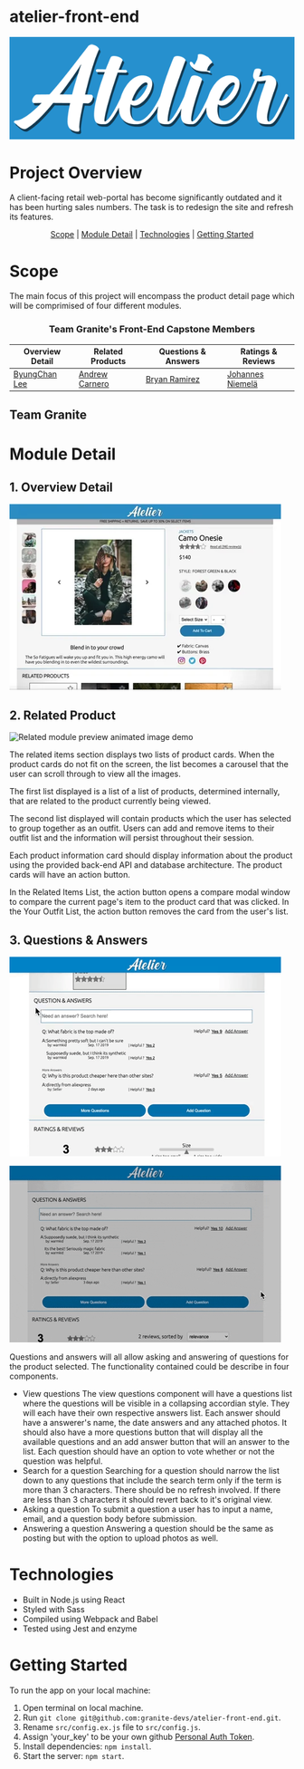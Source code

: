 # atelier-front-end

![Atelier-Logo](./admin/logos/logo-color-bg.png)

# Project Overview
A client-facing retail web-portal has become significantly outdated and it has been hurting sales numbers. The task is to redesign the site and refresh its features.

<div align="center">

[Scope](#scope) |
[Module Detail](#module-detail) |
[Technologies](#technologies) |
[Getting Started](#getting-started)

</div>

# Scope
The main focus of this project will encompass the product detail page which will be comprimised of four different modules.

<div align="center">

### **Team Granite's Front-End Capstone Members**

|Overview Detail | Related Products | Questions & Answers | Ratings & Reviews |
| ------------- | ---------------- | ------------------- | --------- |
|[ByungChan Lee][bl] | [Andrew Carnero][ac] | [Bryan Ramirez][br] | [Johannes Niemelä][jn] |

[bl]:https://github.com/lbc1013
[ac]:https://github.com/anerolabs
[br]:https://github.com/brynrmrzz
[jn]:https://github.com/Heine574

</div>

## Team Granite



# Module Detail

## 1. Overview Detail

![Overview module animated image demo](./admin/overview-demo.webp)

## 2. Related Product

![Related module preview animated image demo](./admin/related-demo.gif)

The related items section displays two lists of product cards. When the product cards do not fit on the screen, the list becomes a carousel that the user can scroll through to view all the images.

The first list displayed is a list of a list of products, determined internally, that are related to the product currently being viewed.

The second list displayed will contain products which the user has selected to group together as an outfit. Users can add and remove items to their outfit list and the information will persist throughout their session.

Each product information card should display information about the product using the provided back-end API and database architecture. The product cards will have an action button.

In the Related Items List, the action button opens a compare modal window to compare the current page's item to the product card that was clicked. In the Your Outfit List, the action button removes the card from the user's list.

## 3. Questions &amp; Answers

![Questions module preview animated image demo](./admin/questions-demo-1.gif)

![Questions module preview animated image demo 2](./admin/questions-demo-2.gif)

Questions and answers will all allow asking and answering of questions for the product selected.  The functionality contained could be describe in four components.
- View questions
The view questions component will have a questions list where the questions will be visible in a collapsing accordian style. They will each have their own respective answers list. Each answer should have a answerer's name, the date answers and any attached photos. It should also have a more questions button that will display all the available questions and an add answer button that will an answer to the list. Each question should have an option to vote whether or not the question was helpful.
- Search for a question
Searching for a question should narrow the list down to any questions that include the search term only if the term is more than 3 characters. There should be no refresh involved. If there are less than 3 characters it should revert back to it's original view.
- Asking a question
To submit a question a user has to input a name, email, and a question body before submission.
- Answering a question
Answering a question should be the same as posting but with the option to upload photos as well.

# Technologies
- Built in Node.js using React
- Styled with Sass
- Compiled using Webpack and Babel
- Tested using Jest and enzyme

# Getting Started
To run the app on your local machine:

1. Open terminal on local machine.
2. Run `git clone git@github.com:granite-devs/atelier-front-end.git`.
3. Rename `src/config.ex.js` file to `src/config.js`.
4. Assign 'your_key' to be your own github [Personal Auth Token][token].
5. Install dependencies: `npm install`.
6. Start the server: `npm start`.

[token]: https://github.com/settings/tokens
